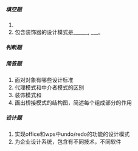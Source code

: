 ##### 填空题

1. 
2. 包含装饰器的设计模式是______, ___。

##### 判断题

##### 简答题

1. 面对对象有哪些设计标准
2. 代理模式和中介者模式的区别
3. 装饰模式和
4. 画出桥接模式的结构图，简述每个组成部分的作用



##### 设计题

1. 实现office和wps中undo/redo的功能的设计模式
2. 为企业设计系统，包含有不同技术，不同软件